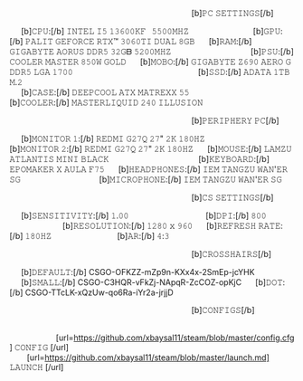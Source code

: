 ⠀⠀⠀⠀⠀⠀⠀⠀⠀⠀⠀⠀⠀⠀⠀⠀⠀⠀⠀⠀⠀⠀⠀⠀⠀⠀⠀⠀⠀⠀⠀ [b]𝙿𝙲 𝚂𝙴𝚃𝚃𝙸𝙽𝙶𝚂[/b]

⠀⠀[b]𝙲𝙿𝚄:[/b] 𝙸𝙽𝚃𝙴𝙻 𝙸𝟻 𝟷𝟹𝟼𝟶𝟶𝙺𝙵⠀𝟻𝟻𝟶𝟶𝙼𝙷𝚉⠀                  ⠀ ⠀         ⠀ ⠀               ⠀ ⠀             ⠀ [b]𝙶𝙿𝚄:[/b] 𝙿𝙰𝙻𝙸𝚃 𝙶𝙴𝙵𝙾𝚁𝙲𝙴 𝚁𝚃𝚇™ 𝟹𝟶𝟼𝟶𝚃𝙸 𝙳𝚄𝙰𝙻 𝟾𝙶𝙱
⠀⠀[b]𝚁𝙰𝙼:[/b] 𝙶𝙸𝙶𝙰𝙱𝚈𝚃𝙴 𝙰𝙾𝚁𝚄𝚂 𝙳𝙳𝚁𝟻 𝟹𝟸𝙶ᗷ 𝟻𝟸𝟶𝟶𝙼𝙷𝚉 ⠀⠀⠀    ⠀ ⠀                                   ⠀⠀⠀⠀ ⠀ ⠀ [b]𝙿𝚂𝚄:[/b] 𝙲𝙾𝙾𝙻𝙴𝚁 𝙼𝙰𝚂𝚃𝙴𝚁 𝟾𝟻𝟶𝚆 𝙶𝙾𝙻𝙳 
⠀⠀[b]𝙼𝙾𝙱𝙾:[/b] 𝙶𝙸𝙶𝙰𝙱𝚈𝚃𝙴 𝚉𝟼𝟿𝟶 𝙰𝙴𝚁𝙾 𝙶 𝙳𝙳𝚁𝟻 𝙻𝙶𝙰 𝟷𝟽𝟶𝟶⠀⠀                                                 ⠀ ⠀ ⠀ ⠀ ⠀                                                         ⠀⠀⠀⠀⠀ ⠀ ⠀ ⠀ ⠀ ⠀ [b]𝚂𝚂𝙳:[/b] 𝙰𝙳𝙰𝚃𝙰 𝟷𝚃𝙱 𝙼.𝟸   
⠀⠀[b]𝙲𝙰𝚂𝙴:[/b] 𝙳𝙴𝙴𝙿𝙲𝙾𝙾𝙻 𝙰𝚃𝚇 𝙼𝙰𝚃𝚁𝙴𝚇𝚇 𝟻𝟻 ⠀              ⠀                          ⠀ ⠀ ⠀ ⠀      ⠀ ⠀ ⠀ ⠀ ⠀ [b]𝙲𝙾𝙾𝙻𝙴𝚁:[/b] 𝙼𝙰𝚂𝚃𝙴𝚁𝙻𝙸𝚀𝚄𝙸𝙳 𝟸𝟺𝟶 𝙸𝙻𝙻𝚄𝚂𝙸𝙾𝙽

⠀⠀⠀⠀⠀⠀⠀⠀⠀⠀⠀⠀⠀⠀⠀⠀⠀⠀⠀⠀⠀⠀⠀⠀⠀⠀⠀⠀⠀⠀⠀ [b]𝙿𝙴𝚁𝙸𝙿𝙷𝙴𝚁𝚈 𝙿𝙲[/b]

⠀⠀[b]𝙼𝙾𝙽𝙸𝚃𝙾𝚁 𝟷:[/b] 𝚁𝙴𝙳𝙼𝙸 𝙶𝟸𝟽𝚀 𝟸𝟽"  𝟸𝙺 𝟷𝟾𝟶𝙷𝚉  ⠀ ⠀       ⠀ ⠀ ⠀ ⠀ ⠀ ⠀ [b]𝙼𝙾𝙽𝙸𝚃𝙾𝚁 𝟸:[/b] 𝚁𝙴𝙳𝙼𝙸 𝙶𝟸𝟽𝚀 𝟸𝟽"  𝟸𝙺 𝟷𝟾𝟶𝙷𝚉 
⠀⠀[b]𝙼𝙾𝚄𝚂𝙴:[/b] 𝙻𝙰𝙼𝚉𝚄 𝙰𝚃𝙻𝙰𝙽𝚃𝙸𝚂 𝙼𝙸𝙽𝙸 𝙱𝙻𝙰𝙲𝙺 ⠀ ⠀ ⠀    ⠀ ⠀    ⠀ ⠀       ⠀⠀ ⠀⠀⠀[b]𝙺𝙴𝚈𝙱𝙾𝙰𝚁𝙳:[/b] 𝙴𝙿𝙾𝙼𝙰𝙺𝙴𝚁 𝚇 𝙰𝚄𝙻𝙰 𝙵𝟽𝟻
⠀⠀[b]𝙷𝙴𝙰𝙳𝙿𝙷𝙾𝙽𝙴𝚂:[/b] 𝙸𝙴𝙼 𝚃𝙰𝙽𝙶𝚉𝚄 𝚆𝙰𝙽'𝙴𝚁 𝚂𝙶 ⠀⠀ ⠀ ⠀⠀⠀  ⠀⠀⠀⠀⠀⠀[b]𝙼𝙸𝙲𝚁𝙾𝙿𝙷𝙾𝙽𝙴:[/b] 𝙸𝙴𝙼 𝚃𝙰𝙽𝙶𝚉𝚄 𝚆𝙰𝙽'𝙴𝚁 𝚂𝙶

⠀⠀⠀⠀⠀⠀⠀⠀⠀⠀⠀⠀⠀⠀⠀⠀⠀⠀⠀⠀⠀⠀⠀⠀⠀⠀⠀⠀⠀⠀⠀ [b]𝙲𝚂 𝚂𝙴𝚃𝚃𝙸𝙽𝙶𝚂[/b]

⠀⠀[b]𝚂𝙴𝙽𝚂𝙸𝚃𝙸𝚅𝙸𝚃𝚈:[/b] 𝟷.𝟶𝟶    ⠀⠀ ⠀ ⠀⠀⠀                ⠀ ⠀ ⠀⠀⠀[b]𝙳𝙿𝙸:[/b] 𝟾𝟶𝟶   ⠀⠀ ⠀ ⠀⠀⠀                ⠀ ⠀ ⠀⠀⠀[b]𝚁𝙴𝚂𝙾𝙻𝚄𝚃𝙸𝙾𝙽:[/b] 𝟷𝟸𝟾𝟶 𝚡 𝟿𝟼𝟶
⠀⠀[b]𝚁𝙴𝙵𝚁𝙴𝚂𝙷 𝚁𝙰𝚃𝙴:[/b] 𝟷𝟾𝟶𝙷𝚉 ⠀⠀ ⠀ ⠀⠀⠀         ⠀ ⠀ ⠀[b]𝙰𝚁:[/b] 𝟺:𝟹

⠀⠀⠀⠀⠀⠀⠀⠀⠀⠀⠀⠀⠀⠀⠀⠀⠀⠀⠀⠀⠀⠀⠀⠀⠀⠀⠀⠀⠀⠀⠀ [b]𝙲𝚁𝙾𝚂𝚂𝙷𝙰𝙸𝚁𝚂[/b]

⠀⠀[b]𝙳𝙴𝙵𝙰𝚄𝙻𝚃:[/b] CSGO-OFKZZ-mZp9n-KXx4x-2SmEp-jcYHK
⠀⠀[b]𝚂𝙼𝙰𝙻𝙻:[/b] CSGO-C3HQR-vFkZj-NApqR-ZcCOZ-opKjC
⠀⠀[b]𝙳𝙾𝚃:[/b] CSGO-TTcLK-xQzUw-qo6Ra-iYr2a-jrjjD

⠀⠀⠀⠀⠀⠀⠀⠀⠀⠀⠀⠀⠀⠀⠀⠀⠀⠀⠀⠀⠀⠀⠀⠀⠀⠀⠀⠀⠀⠀⠀ [b]𝙲𝙾𝙽𝙵𝙸𝙶𝚂[/b]

⠀ ⠀ ⠀⠀⠀                ⠀ ⠀ ⠀⠀⠀⠀⠀⠀⠀⠀[url=https://github.com/xbaysal11/steam/blob/master/config.cfg] 𝙲𝙾𝙽𝙵𝙸𝙶  [/url] ⠀ ⠀⠀⠀                ⠀ ⠀ ⠀⠀⠀[url=https://github.com/xbaysal11/steam/blob/master/launch.md] 𝙻𝙰𝚄𝙽𝙲𝙷  [/url]       
